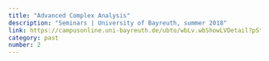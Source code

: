 ```yaml
---
title: "Advanced Complex Analysis"
description: "Seminars | University of Bayreuth, summer 2018"
link: https://campusonline.uni-bayreuth.de/ubto/wbLv.wbShowLVDetail?pStpSpNr=220384
category: past
number: 2
---
```

